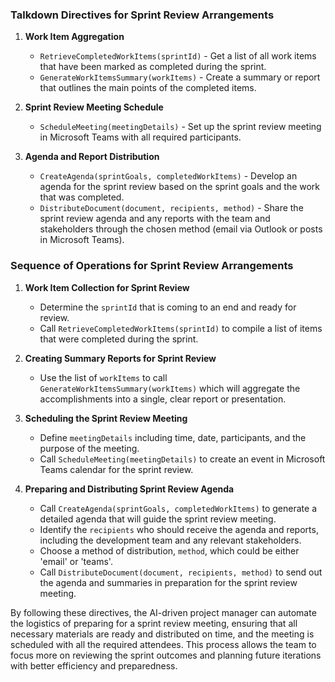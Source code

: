 ### Talkdown Directives for Sprint Review Arrangements

1. **Work Item Aggregation**
   - `RetrieveCompletedWorkItems(sprintId)` - Get a list of all work items that have been marked as completed during the sprint.
   - `GenerateWorkItemsSummary(workItems)` - Create a summary or report that outlines the main points of the completed items.

2. **Sprint Review Meeting Schedule**
   - `ScheduleMeeting(meetingDetails)` - Set up the sprint review meeting in Microsoft Teams with all required participants.

3. **Agenda and Report Distribution**
   - `CreateAgenda(sprintGoals, completedWorkItems)` - Develop an agenda for the sprint review based on the sprint goals and the work that was completed.
   - `DistributeDocument(document, recipients, method)` - Share the sprint review agenda and any reports with the team and stakeholders through the chosen method (email via Outlook or posts in Microsoft Teams).

### Sequence of Operations for Sprint Review Arrangements

1. **Work Item Collection for Sprint Review**
   - Determine the `sprintId` that is coming to an end and ready for review.
   - Call `RetrieveCompletedWorkItems(sprintId)` to compile a list of items that were completed during the sprint.
   
2. **Creating Summary Reports for Sprint Review**
   - Use the list of `workItems` to call `GenerateWorkItemsSummary(workItems)` which will aggregate the accomplishments into a single, clear report or presentation.

3. **Scheduling the Sprint Review Meeting**
   - Define `meetingDetails` including time, date, participants, and the purpose of the meeting.
   - Call `ScheduleMeeting(meetingDetails)` to create an event in Microsoft Teams calendar for the sprint review.

4. **Preparing and Distributing Sprint Review Agenda**
   - Call `CreateAgenda(sprintGoals, completedWorkItems)` to generate a detailed agenda that will guide the sprint review meeting.
   - Identify the `recipients` who should receive the agenda and reports, including the development team and any relevant stakeholders.
   - Choose a method of distribution, `method`, which could be either 'email' or 'teams'.
   - Call `DistributeDocument(document, recipients, method)` to send out the agenda and summaries in preparation for the sprint review meeting.

By following these directives, the AI-driven project manager can automate the logistics of preparing for a sprint review meeting, ensuring that all necessary materials are ready and distributed on time, and the meeting is scheduled with all the required attendees. This process allows the team to focus more on reviewing the sprint outcomes and planning future iterations with better efficiency and preparedness.
